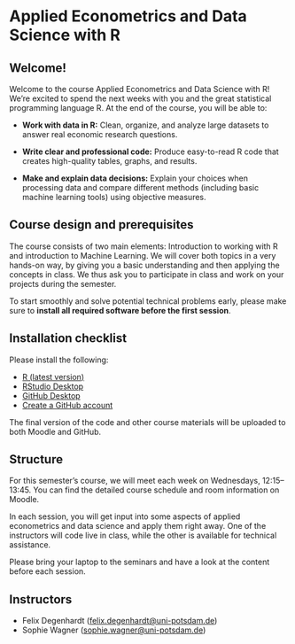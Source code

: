 # Applied Econometrics and Data Science with R

## Welcome!

Welcome to the course Applied Econometrics and Data Science with R! We’re excited to spend the next weeks with you and the great statistical programming language R. At the end of the course, you will be able to:

* **Work with data in R:** Clean, organize, and analyze large datasets to answer real economic research questions.

* **Write clear and professional code:** Produce easy-to-read R code that creates high-quality tables, graphs, and results.

* **Make and explain data decisions:** Explain your choices when processing data and compare different methods (including basic machine learning tools) using objective measures.

## Course design and prerequisites
The course consists of two main elements: Introduction to working with R and introduction to Machine Learning. We will cover both topics in a very hands-on way, by giving you a basic understanding and then applying the concepts in class. We thus ask you to participate in class and work on your projects during the semester.

To start smoothly and solve potential technical problems early, please make sure to **install all required software before the first session**.

## Installation checklist
Please install the following:

* [R (latest version)](https://cran.r-project.org)
* [RStudio Desktop](https://posit.co/download/rstudio-desktop/)
* [GitHub Desktop](https://github.com/apps/desktop)
* [Create a GitHub account](https://github.com)

The final version of the code and other course materials will be uploaded to both Moodle and GitHub. 

## Structure
For this semester’s course, we will meet each week on Wednesdays, 12:15–13:45. You can find the detailed course schedule and room information on Moodle.

In each session, you will get input into some aspects of applied econometrics and data science and apply them right away. One of the instructors will code live in class, while the other is available for technical assistance.

Please bring your laptop to the seminars and have a look at the content before each session.

## Instructors 

* Felix Degenhardt (felix.degenhardt@uni-potsdam.de)
* Sophie Wagner (sophie.wagner@uni-potsdam.de)

